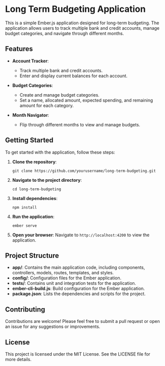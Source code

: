 # Long Term Budgeting Application

This is a simple Ember.js application designed for long-term budgeting. The application allows users to track multiple bank and credit accounts, manage budget categories, and navigate through different months.

## Features

- **Account Tracker**: 
  - Track multiple bank and credit accounts.
  - Enter and display current balances for each account.

- **Budget Categories**: 
  - Create and manage budget categories.
  - Set a name, allocated amount, expected spending, and remaining amount for each category.

- **Month Navigator**: 
  - Flip through different months to view and manage budgets.

## Getting Started

To get started with the application, follow these steps:

1. **Clone the repository**:
   ```
   git clone https://github.com/yourusername/long-term-budgeting.git
   ```

2. **Navigate to the project directory**:
   ```
   cd long-term-budgeting
   ```

3. **Install dependencies**:
   ```
   npm install
   ```

4. **Run the application**:
   ```
   ember serve
   ```

5. **Open your browser**:
   Navigate to `http://localhost:4200` to view the application.

## Project Structure

- **app/**: Contains the main application code, including components, controllers, models, routes, templates, and styles.
- **config/**: Configuration files for the Ember application.
- **tests/**: Contains unit and integration tests for the application.
- **ember-cli-build.js**: Build configuration for the Ember application.
- **package.json**: Lists the dependencies and scripts for the project.

## Contributing

Contributions are welcome! Please feel free to submit a pull request or open an issue for any suggestions or improvements.

## License

This project is licensed under the MIT License. See the LICENSE file for more details.